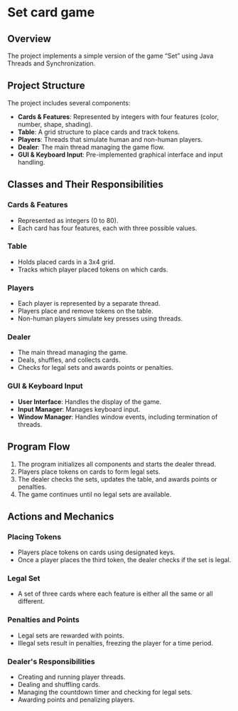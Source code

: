 # Set card game

## Overview
The project implements a simple version of the game “Set” using Java Threads and Synchronization.

## Project Structure

The project includes several components:

- **Cards & Features**: Represented by integers with four features (color, number, shape, shading).
- **Table**: A grid structure to place cards and track tokens.
- **Players**: Threads that simulate human and non-human players.
- **Dealer**: The main thread managing the game flow.
- **GUI & Keyboard Input**: Pre-implemented graphical interface and input handling.

## Classes and Their Responsibilities

### Cards & Features

- Represented as integers (0 to 80).
- Each card has four features, each with three possible values.

### Table

- Holds placed cards in a 3x4 grid.
- Tracks which player placed tokens on which cards.

### Players

- Each player is represented by a separate thread.
- Players place and remove tokens on the table.
- Non-human players simulate key presses using threads.

### Dealer

- The main thread managing the game.
- Deals, shuffles, and collects cards.
- Checks for legal sets and awards points or penalties.

### GUI & Keyboard Input

- **User Interface**: Handles the display of the game.
- **Input Manager**: Manages keyboard input.
- **Window Manager**: Handles window events, including termination of threads.

## Program Flow

1. The program initializes all components and starts the dealer thread.
2. Players place tokens on cards to form legal sets.
3. The dealer checks the sets, updates the table, and awards points or penalties.
4. The game continues until no legal sets are available.

## Actions and Mechanics

### Placing Tokens

- Players place tokens on cards using designated keys.
- Once a player places the third token, the dealer checks if the set is legal.

### Legal Set

- A set of three cards where each feature is either all the same or all different.

### Penalties and Points

- Legal sets are rewarded with points.
- Illegal sets result in penalties, freezing the player for a time period.

### Dealer's Responsibilities

- Creating and running player threads.
- Dealing and shuffling cards.
- Managing the countdown timer and checking for legal sets.
- Awarding points and penalizing players.
